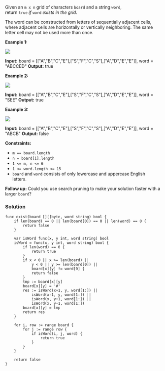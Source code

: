 Given an `m x n` grid of characters `board` and a string `word`, return `true` _if_ `word` _exists in the grid_.

The word can be constructed from letters of sequentially adjacent cells, where adjacent cells are horizontally or vertically neighboring. The same letter cell may not be used more than once.

**Example 1:**

![](https://assets.leetcode.com/uploads/2020/11/04/word2.jpg)

**Input:** board = [["A","B","C","E"],["S","F","C","S"],["A","D","E","E"]], word = "ABCCED"
**Output:** true

**Example 2:**

![](https://assets.leetcode.com/uploads/2020/11/04/word-1.jpg)

**Input:** board = [["A","B","C","E"],["S","F","C","S"],["A","D","E","E"]], word = "SEE"
**Output:** true

**Example 3:**

![](https://assets.leetcode.com/uploads/2020/10/15/word3.jpg)

**Input:** board = [["A","B","C","E"],["S","F","C","S"],["A","D","E","E"]], word = "ABCB"
**Output:** false

**Constraints:**

- `m == board.length`
- `n = board[i].length`
- `1 <= m, n <= 6`
- `1 <= word.length <= 15`
- `board` and `word` consists of only lowercase and uppercase English letters.

**Follow up:** Could you use search pruning to make your solution faster with a larger `board`?

### Solution
```
func exist(board [][]byte, word string) bool {
	if len(board) == 0 || len(board[0]) == 0 || len(word) == 0 {
		return false
	}

	var isWord func(x, y int, word string) bool
	isWord = func(x, y int, word string) bool {
		if len(word) == 0 {
			return true
		}
		if x < 0 || x >= len(board) ||
			y < 0 || y >= len(board[0]) ||
			board[x][y] != word[0] {
			return false
		}
		tmp := board[x][y]
		board[x][y] = '#'
		res := isWord(x+1, y, word[1:]) ||
			isWord(x-1, y, word[1:]) ||
			isWord(x, y+1, word[1:]) ||
			isWord(x, y-1, word[1:])
		board[x][y] = tmp
		return res
	}

	for i, row := range board {
		for j := range row {
			if isWord(i, j, word) {
				return true
			}
		}
	}

	return false
}
```